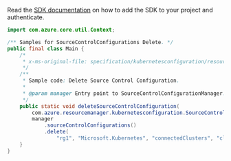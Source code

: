 Read the [SDK documentation](https://github.com/Azure/azure-sdk-for-java/blob/azure-resourcemanager-kubernetesconfiguration_1.0.0-beta.3/sdk/kubernetesconfiguration/azure-resourcemanager-kubernetesconfiguration/README.md) on how to add the SDK to your project and authenticate.

```java
import com.azure.core.util.Context;

/** Samples for SourceControlConfigurations Delete. */
public final class Main {
    /*
     * x-ms-original-file: specification/kubernetesconfiguration/resource-manager/Microsoft.KubernetesConfiguration/stable/2022-03-01/examples/DeleteSourceControlConfiguration.json
     */
    /**
     * Sample code: Delete Source Control Configuration.
     *
     * @param manager Entry point to SourceControlConfigurationManager.
     */
    public static void deleteSourceControlConfiguration(
        com.azure.resourcemanager.kubernetesconfiguration.SourceControlConfigurationManager manager) {
        manager
            .sourceControlConfigurations()
            .delete(
                "rg1", "Microsoft.Kubernetes", "connectedClusters", "clusterName1", "SRS_GitHubConfig", Context.NONE);
    }
}
```
